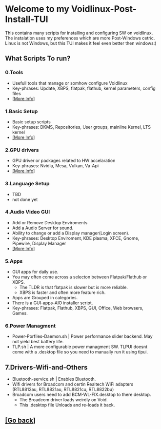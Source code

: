# Welcome to my Voidlinux-Post-Install-TUI
This contains many scripts for installing and configuring SW on voidlinux.
The instalation uses my preferences which are more Post-Windows cetric. 
Linux is not Windows, but this TUI makes it feel even better then windows:)

## What Scripts To run?
### 0.Tools
- Usefull tools that manage or somhow configure Voidlinux
- Key-phrases: Update, XBPS, flatpak, flathub, kernel parameters, config files
- [[More Info]](https://github.com/squidnose/Voidlinux-Post-Install-TUI/blob/main/scripts/0.Tools/0.info.md)
### 1.Basic Setup
- Basic setup scripts
- Key-phrases: DKMS, Repositories, User groups, mainline Kernel, LTS kernel
- [[More Info]](https://github.com/squidnose/Voidlinux-Post-Install-TUI/blob/main/scripts/1.Basic-Setup/0.info.md)
### 2.GPU drivers
- GPU driver or packages related to HW accelaration
- Key-phrases: Nvidia, Mesa, Vulkan, Va-Api
- [[More Info]](https://github.com/squidnose/Voidlinux-Post-Install-TUI/blob/main/scripts/2.GPU-drivers/0.info.md)
### 3.Language Setup 
- TBD
- not done yet
### 4.Audio Video GUI
- Add or Remove Desktop Enviroments
- Add a Audio Server for sound. 
- Ability to change or add a Display manager(Login screen). 
- Key-phrases: Desktop Enviroment, KDE plasma, XFCE, Gnome, Pipewire, Display Manager
- [[More Info]](https://github.com/squidnose/Voidlinux-Post-Install-TUI/blob/main/scripts/4.Audio-Video-GUI/0.info.md)
### 5.Apps
- GUI apps for daily use. 
- You may often come across a selecton between Flatpak/Flathub or XBPS. 
  - The TLDR is that flatpak is slower but is more reliable.
  - XBPS is faster and often more feature rich. 
- Apps are Grouped in categories. 
- There is a GUI-apps-AIO installer script. 
- Key-phrases: Flatpak, Flathub, XBPS, GUI, Office, Web browsers, Games.
### 6.Power Managment
- Power-Porfiles-Daemon.sh | Power performance slider backend. May not yield best battery life.
- TLP.sh | A more configurable power managment SW. TLPUI doesnt come with a .desktop file so you need to manually run it using tlpui.
## 7.Drivers-Wifi-and-Others
- Bluetooth-service.sh | Enables Bluetooth. 
- Wifi drivers for Broadcom and certin Realtech WiFi adapters (RTL8812au, RTL8821au, RTL8821cu, RTL8822bu)
- Broadcom users need to add BCM-WL-FIX.desktop to there desktop.
  - The Broadcom driver loads weirdly on Void.
  - This .desktop file Unloads and re-loads it back. 
## [[Go back]](https://github.com/squidnose/Voidlinux-Post-Install-TUI/tree/main)
